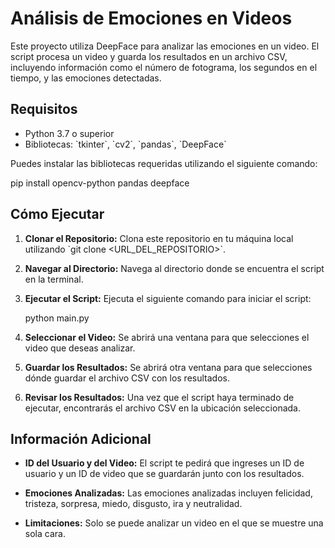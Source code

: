 # Análisis de Emociones en Videos

Este proyecto utiliza DeepFace para analizar las emociones en un video. El script procesa un video y guarda los resultados en un archivo CSV, incluyendo información como el número de fotograma, los segundos en el tiempo, y las emociones detectadas.

## Requisitos

- Python 3.7 o superior
- Bibliotecas: \`tkinter\`, \`cv2\`, \`pandas\`, \`DeepFace\`

Puedes instalar las bibliotecas requeridas utilizando el siguiente comando:


pip install opencv-python pandas deepface


## Cómo Ejecutar

1. **Clonar el Repositorio:** Clona este repositorio en tu máquina local utilizando \`git clone <URL_DEL_REPOSITORIO>\`.

2. **Navegar al Directorio:** Navega al directorio donde se encuentra el script en la terminal.

3. **Ejecutar el Script:** Ejecuta el siguiente comando para iniciar el script:

 
   python main.py


4. **Seleccionar el Video:** Se abrirá una ventana para que selecciones el video que deseas analizar.

5. **Guardar los Resultados:** Se abrirá otra ventana para que selecciones dónde guardar el archivo CSV con los resultados.

6. **Revisar los Resultados:** Una vez que el script haya terminado de ejecutar, encontrarás el archivo CSV en la ubicación seleccionada.

## Información Adicional

- **ID del Usuario y del Video:** El script te pedirá que ingreses un ID de usuario y un ID de video que se guardarán junto con los resultados.

- **Emociones Analizadas:** Las emociones analizadas incluyen felicidad, tristeza, sorpresa, miedo, disgusto, ira y neutralidad.

- **Limitaciones:** Solo se puede analizar un video en el que se muestre una sola cara. 

